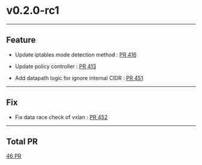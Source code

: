 
# v0.2.0-rc1

***

## Feature

* Update iptables mode detection method : [PR 416](https://github.com/spidernet-io/egressgateway/pull/416)

* Update policy controller : [PR 413](https://github.com/spidernet-io/egressgateway/pull/413)

* Add datapath logic for ignore internal CIDR : [PR 451](https://github.com/spidernet-io/egressgateway/pull/451)



***

## Fix

* Fix data race check of vxlan : [PR 452](https://github.com/spidernet-io/egressgateway/pull/452)



***

## Total PR

[ 46 PR](https://github.com/spidernet-io/egressgateway/compare/v0.2.0-rc0...v0.2.0-rc1)
